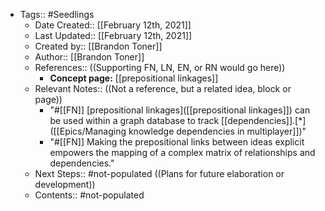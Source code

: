 - Tags:: #Seedlings
    - Date Created:: [[February 12th, 2021]]
    - Last Updated:: [[February 12th, 2021]]
    - Created by:: [[Brandon Toner]]
    - Author:: [[Brandon Toner]]
    - References::  ((Supporting FN, LN, EN, or RN would go here))
        - **Concept page:** [[prepositional linkages]]
    - Relevant Notes::  ((Not a reference, but a related idea, block or page))
        - "#[[FN]] [prepositional linkages]([[prepositional linkages]]) can be used within a graph database to track [[dependencies]].[*]([[Epics/Managing knowledge dependencies in multiplayer]])"
        - "#[[FN]] Making the prepositional links between ideas explicit empowers the mapping of a complex matrix of relationships and dependencies."
    - Next Steps:: #not-populated ((Plans for future elaboration or development))
    - Contents:: #not-populated

